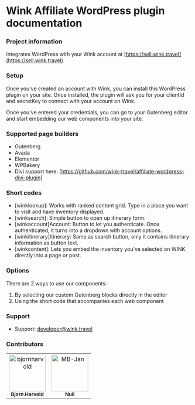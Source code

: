 # Wink Affiliate WordPress plugin documentation #

### Project information ###
Integrates WordPress with your Wink account at [https://sell.wink.travel](https://sell.wink.travel)

### Setup ###
Once you've created an account with Wink, you can install this WordPress plugin on your site. Once installed, the plugin will ask you for your clientId and secretKey to connect with your account on Wink. 

Once you've entered your credentials, you can go to your Gutenberg editor and start embedding our web components into your site.

### Supported page builders ###
* Gutenberg
* Avada
* Elementor
* WPBakery
* Divi support here: [https://github.com/wink-travel/affiliate-wordpress-divi-plugin]


### Short codes ###

* [winklookup]: Works with ranked content grid. Type in a place you want to visit and have inventory displayed.
* [winksearch]: Simple button to open up itinerary form.
* [winkaccount]Account: Button to let you authenticate. Once authenticated, it turns into a dropdown with account options.
* [winkitinerary]Itinerary: Same as search button, only it contains itinerary information as button text.
* [winkcontent]: Lets you embed the inventory you've selected on WINK directly into a page or post.

### Options ###
There are 2 ways to use our components:

1. By selecting our custom Gutenberg blocks directly in the editor
2. Using the short code that accompanies each web component

### Support ###

* Support: developer@wink.travel

[https://sell.wink.travel]: https://sell.wink.travel

### Contributors

<!-- readme: collaborators,contributors -start -->
<table>
<tr>
    <td align="center">
        <a href="https://github.com/bjornharvold">
            <img src="https://avatars.githubusercontent.com/u/641791?v=4" width="100;" alt="bjornharvold"/>
            <br />
            <sub><b>Bjorn Harvold</b></sub>
        </a>
    </td>
    <td align="center">
        <a href="https://github.com/MB-Jan">
            <img src="https://avatars.githubusercontent.com/u/17821126?v=4" width="100;" alt="MB-Jan"/>
            <br />
            <sub><b>Null</b></sub>
        </a>
    </td></tr>
</table>
<!-- readme: collaborators,contributors -end -->